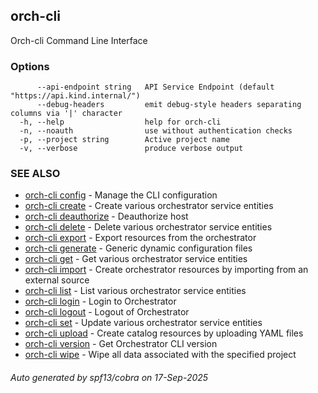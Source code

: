 ## orch-cli

Orch-cli Command Line Interface

### Options

```
      --api-endpoint string   API Service Endpoint (default "https://api.kind.internal/")
      --debug-headers         emit debug-style headers separating columns via '|' character
  -h, --help                  help for orch-cli
  -n, --noauth                use without authentication checks
  -p, --project string        Active project name
  -v, --verbose               produce verbose output
```

### SEE ALSO

* [orch-cli config](orch-cli_config.md)	 - Manage the CLI configuration
* [orch-cli create](orch-cli_create.md)	 - Create various orchestrator service entities
* [orch-cli deauthorize](orch-cli_deauthorize.md)	 - Deauthorize host
* [orch-cli delete](orch-cli_delete.md)	 - Delete various orchestrator service entities
* [orch-cli export](orch-cli_export.md)	 - Export resources from the orchestrator
* [orch-cli generate](orch-cli_generate.md)	 - Generic dynamic configuration files
* [orch-cli get](orch-cli_get.md)	 - Get various orchestrator service entities
* [orch-cli import](orch-cli_import.md)	 - Create orchestrator resources by importing from an external source
* [orch-cli list](orch-cli_list.md)	 - List various orchestrator service entities
* [orch-cli login](orch-cli_login.md)	 - Login to Orchestrator
* [orch-cli logout](orch-cli_logout.md)	 - Logout of Orchestrator
* [orch-cli set](orch-cli_set.md)	 - Update various orchestrator service entities
* [orch-cli upload](orch-cli_upload.md)	 - Create catalog resources by uploading YAML files
* [orch-cli version](orch-cli_version.md)	 - Get Orchestrator CLI version
* [orch-cli wipe](orch-cli_wipe.md)	 - Wipe all data associated with the specified project

###### Auto generated by spf13/cobra on 17-Sep-2025
